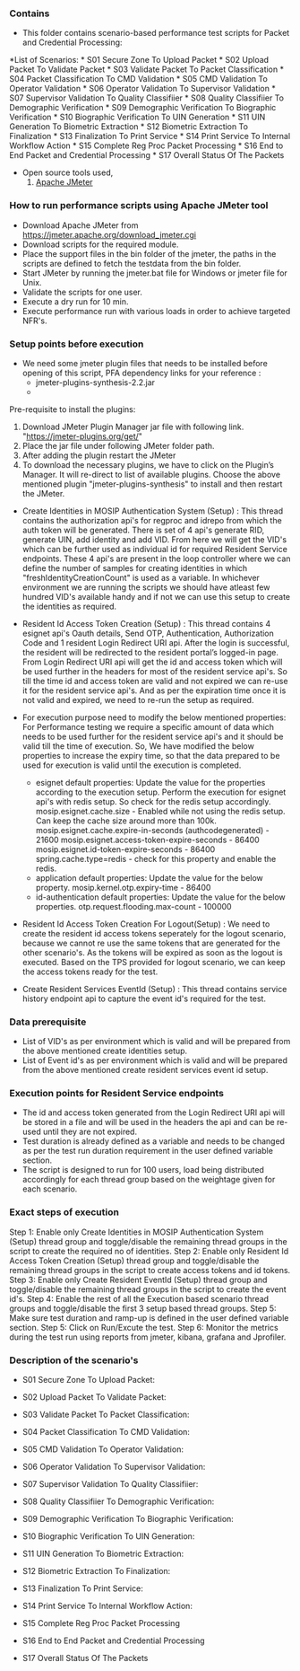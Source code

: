 ### Contains
* This folder contains scenario-based performance test scripts for Packet and Credential Processing:
   
*List of  Scenarios: 
	* S01 Secure Zone To Upload Packet
	* S02 Upload Packet To Validate Packet
	* S03 Validate Packet To Packet Classification
	* S04 Packet Classification To CMD Validation
	* S05 CMD Validation To Operator Validation
	* S06 Operator Validation To Supervisor Validation
	* S07 Supervisor Validation To Quality Classifiier
	* S08 Quality Classifiier To Demographic Verification
	* S09 Demographic Verification To Biographic Verification
	* S10 Biographic Verification To UIN Generation
	* S11 UIN Generation To Biometric Extraction
	* S12 Biometric Extraction To Finalization
	* S13 Finalization To Print Service
 	* S14 Print Service To Internal Workflow Action
	* S15 Complete Reg Proc Packet Processing 
	* S16 End to End Packet and Credential Processing 
	* S17 Overall Status Of  The Packets

 
* Open source tools used,
    1. [Apache JMeter](https://jmeter.apache.org/)

### How to run performance scripts using Apache JMeter tool
* Download Apache JMeter from https://jmeter.apache.org/download_jmeter.cgi
* Download scripts for the required module.
* Place the support files in the bin folder of the jmeter, the paths in the scripts are defined to fetch the testdata from the bin folder.
* Start JMeter by running the jmeter.bat file for Windows or jmeter file for Unix. 
* Validate the scripts for one user.
* Execute a dry run for 10 min.
* Execute performance run with various loads in order to achieve targeted NFR's.

### Setup points before execution

* We need some jmeter plugin files that needs to be installed before opening of this script, PFA dependency links for your reference : 
	* jmeter-plugins-synthesis-2.2.jar
	* <!-- https://jmeter-plugins.org/files/packages/jpgc-synthesis-2.2.zip -->
	
Pre-requisite to install the plugins:
1. Download JMeter Plugin Manager jar file with following link. "https://jmeter-plugins.org/get/"
2. Place the jar file under following JMeter folder path.
3. After adding the plugin restart the JMeter 
4. To download the necessary plugins, we have to click on the Plugin’s Manager. It will re-direct to list of available plugins. Choose the above mentioned plugin "jmeter-plugins-synthesis" to install and then restart the JMeter.

 	   
* Create Identities in MOSIP Authentication System (Setup) : This thread contains the authorization api's for regproc and idrepo from which the auth token will be generated. There is set of 4 api's generate RID, generate UIN, add identity and add VID. From here we will get the VID's which can be further used as individual id for required Resident Service endpoints. These 4 api's are present in the loop controller where we can define the number of samples for creating identities in which "freshIdentityCreationCount" is used as a variable. In whichever environment we are running the scripts we should have atleast few hundred VID's available handy and if not we can use this setup to create the identities as required. 

* Resident Id Access Token Creation (Setup) : This thread contains 4 esignet api's Oauth details, Send OTP, Authentication, Authorization Code and 1 resident Login​ Redirect URI api.  After the login is successful, the resident will be redirected to the resident portal’s logged-in page. From Login​ Redirect URI api will get the id and access token which will be used further in the headers for most of the resident service api's. So till the time id and access token are valid and not expired we can re-use it for the resident service api's. And as per the expiration time once it is not valid and expired, we need to re-run the setup as required.

* For execution purpose need to modify the below mentioned properties: For Performance testing we require a specific amount of data which needs to be used further for the resident service api's and it should be valid till the time of execution. So, We have modified the below properties to increase the expiry time, so that the data prepared to be used for execution is valid until the execution is completed.

   * esignet default properties: Update the value for the properties according to the execution setup. Perform the execution for esignet api's with redis setup. So check for the redis setup accordingly.
          mosip.esignet.cache.size - Enabled while not using the redis setup. Can keep the cache size around more than 100k.
          mosip.esignet.cache.expire-in-seconds (authcodegenerated) - 21600
          mosip.esignet.access-token-expire-seconds - 86400
          mosip.esignet.id-token-expire-seconds - 86400
          spring.cache.type=redis - check for this property and enable the redis.
   * application default properties: Update the value for the below property.
          mosip.kernel.otp.expiry-time - 86400
   * id-authentication default properties: Update the value for the below properties.
          otp.request.flooding.max-count - 100000

* Resident Id Access Token Creation For Logout(Setup) : We need to create the resident id access tokens seperately for the logout scenario, because we cannot re use the same tokens that are generated for the other scenario's. As the tokens will be expired as soon as the logout is executed. Based on the TPS provided for logout scenario, we can keep the access tokens ready for the test.

* Create Resident Services EventId (Setup) : This thread contains service history endpoint api to capture the event id's required for the test.
          

### Data prerequisite

* List of VID's as per environment which is valid and will be prepared from the above mentioned create identities setup.
* List of Event id's as per environment which is valid and will be prepared from the above mentioned create resident services event id setup.

### Execution points for Resident Service endpoints

* The id and access token generated from the Login​ Redirect URI api will be stored in a file and will be used in the headers the api and can be re-used until they are not expired.
* Test duration is already defined as a variable and needs to be changed as per the test run duration requirement in the user defined variable section.
* The script is designed to run for 100 users, load being distributed accordingly for each thread group based on the weightage given for each scenario.


### Exact steps of execution

Step 1: Enable only Create Identities in MOSIP Authentication System (Setup) thread group and toggle/disable the remaining thread groups in the script to create the required no of identities.
Step 2: Enable only Resident Id Access Token Creation (Setup) thread group and toggle/disable the remaining thread groups in the script to create access tokens and id tokens.
Step 3: Enable only Create Resident EventId (Setup) thread group and toggle/disable the remaining thread groups in the script to create the event id's.
Step 4: Enable the rest of all the Execution based scenario thread groups and toggle/disable the first 3 setup based thread groups. 
Step 5: Make sure test duration and ramp-up is defined in the user defined variable section. 
Step 5: Click on Run/Excute the test.
Step 6: Monitor the metrics during the test run using reports from jmeter, kibana, grafana and Jprofiler.



### Description of the scenario's

* S01 Secure Zone To Upload Packet: 

* S02 Upload Packet To Validate Packet: 

* S03 Validate Packet To Packet Classification: 

* S04 Packet Classification To CMD Validation:

* S05 CMD Validation To Operator Validation: 

* S06 Operator Validation To Supervisor Validation: 

* S07 Supervisor Validation To Quality Classifiier: 

* S08 Quality Classifiier To Demographic Verification: 

* S09 Demographic Verification To Biographic Verification: 

* S10 Biographic Verification To UIN Generation: 

* S11 UIN Generation To Biometric Extraction: 

* S12 Biometric Extraction To Finalization: 

* S13 Finalization To Print Service: 

* S14 Print Service To Internal Workflow Action: 

* S15 Complete Reg Proc Packet Processing 

* S16 End to End Packet and Credential Processing 

* S17 Overall Status Of  The Packets